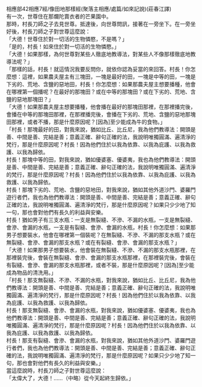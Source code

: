 相應部42相應7經/像田地那樣經(聚落主相應/處篇/如來記說)(莊春江譯)  
有一次，世尊住在那爛陀賣衣者的芒果園中。  
那時，村長刀師之子去見世尊。抵達後，向世尊問訊，接著在一旁坐下。在一旁坐好後，村長刀師之子對世尊這麼說：  
「大德！世尊住於對一切活的生物憐愍，不是嗎？」  
「是的，村長！如來住於對一切活的生物憐愍。」  
「大德！如果那樣，為何世尊對某些人徹底地教導法，對某些人不像那樣徹底地教導法呢？」  
「那樣的話，村長！就這情況我要反問你，就依你認為妥當的來回答。村長！你怎麼想：這裡，如果農夫屋主有三塊田，一塊是最好的田，一塊是中等的田，一塊是下劣的、荒地、含鹽的惡地田，村長！你怎麼想：如果那農夫屋主想要播種，他會在哪裡第一個播呢？在最好的那塊田？或在中等的那塊田？或在下劣的、荒地、含鹽的惡地那塊田？」  
「大德！如果那農夫屋主想要播種，他會播在最好的那塊田那裡，在那裡播完後，會播在中等的那塊田那裡，在那裡播完後，會播在下劣的、荒地、含鹽的惡地那塊田那裡，或者不播，那是什麼原因呢？[因為]至少能成為牛的食物。」  
「村長！那塊最好的田，對我來說，猶如比丘、比丘尼，我為他們教導法：開頭是善、中間是善、完結是善；意義正確、辭句正確的法，我說明唯獨圓滿、遍清淨的梵行，那是什麼原因呢？村長！因為他們住於以我為依靠、以我為庇護、以我為救護、以我為歸依。  
村長！那塊中等的田，對我來說，猶如優婆塞、優婆夷，我也為他們教導法：開頭是善、中間是善、完結是善；意義正確、辭句正確的法，我說明唯獨圓滿、遍清淨的梵行，那是什麼原因呢？村長！因為他們住於以我為依靠、以我為庇護、以我為救護、以我為歸依。  
村長！那塊下劣的、荒地、含鹽的惡地田，對我來說，猶如其他外道沙門、婆羅門遊行者們，我也為他們教導法：開頭是善、中間是善、完結是善；意義正確、辭句正確的法，我說明唯獨圓滿、遍清淨的梵行，那是什麼原因呢？如果只少少地了知一句，那也會對他們有長久的利益與安樂。  
村長！猶如男子有三支水瓶：一支是無裂縫、不滲、不漏的水瓶，一支是無裂縫、會滲、會漏的水瓶，一支是有裂縫、會滲、會漏的水瓶，村長！你怎麼想：如果那男子想要裝水，他會在哪裡第一個裝呢？在無裂縫、不滲、不漏的那支水瓶？或在無裂縫、會滲、會漏的那支水瓶？或在有裂縫、會滲、會漏的那支水瓶？」  
「大德！如果那男子想要裝水，他會裝在無裂縫、不滲、不漏的那支水瓶那裡，在那裡裝完後，會裝在無裂縫、會滲、會漏的那支水瓶那裡，在那裡裝完後，會裝在有裂縫、會滲、會漏的那支水瓶那裡，或者不裝，那是什麼原因呢？[因為]至少能成為物品的清洗用。」  
「村長！那支無裂縫、不滲、不漏的水瓶，對我來說，猶如比丘、比丘尼，我為他們教導法：開頭是善、中間是善、完結是善；意義正確、辭句正確的法，我說明唯獨圓滿、遍清淨的梵行，那是什麼原因呢？村長！因為他們住於以我為依靠、以我為庇護、以我為救護、以我為歸依。  
村長！那支無裂縫、會滲、會漏的水瓶，對我來說，猶如優婆塞、優婆夷，我也為他們教導法：開頭是善、中間是善、完結是善；意義正確、辭句正確的法，我說明唯獨圓滿、遍清淨的梵行，那是什麼原因呢？村長！因為他們住於以我為依靠、以我為庇護、以我為救護、以我為歸依。  
村長！那支有裂縫、會滲、會漏的水瓶，對我來說，猶如其他外道沙門、婆羅門遊行者們，我也為他們教導法：開頭是善、中間是善、完結是善；意義正確、辭句正確的法，我說明唯獨圓滿、遍清淨的梵行，那是什麼原因呢？如果只少少地了知一句，那也會對他們有長久的利益與安樂。」  
當這麼說時，村長刀師之子對世尊這麼說：  
「太偉大了，大德！……（中略）從今天起終生歸依。」  
  
  
